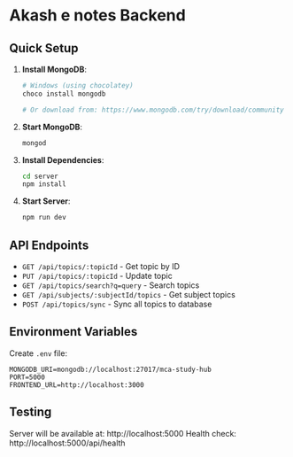 # Akash e notes Backend

## Quick Setup

1. **Install MongoDB**:
   ```bash
   # Windows (using chocolatey)
   choco install mongodb
   
   # Or download from: https://www.mongodb.com/try/download/community
   ```

2. **Start MongoDB**:
   ```bash
   mongod
   ```

3. **Install Dependencies**:
   ```bash
   cd server
   npm install
   ```

4. **Start Server**:
   ```bash
   npm run dev
   ```

## API Endpoints

- `GET /api/topics/:topicId` - Get topic by ID
- `PUT /api/topics/:topicId` - Update topic
- `GET /api/topics/search?q=query` - Search topics
- `GET /api/subjects/:subjectId/topics` - Get subject topics
- `POST /api/topics/sync` - Sync all topics to database

## Environment Variables

Create `.env` file:
```
MONGODB_URI=mongodb://localhost:27017/mca-study-hub
PORT=5000
FRONTEND_URL=http://localhost:3000
```

## Testing

Server will be available at: http://localhost:5000
Health check: http://localhost:5000/api/health